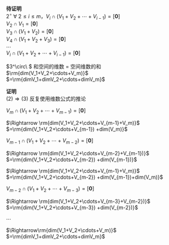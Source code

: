 **待证明**  
 $2^\circ\ \forall\ 2\le i\le m，V_i\cap  
(V_1+V_2+\cdots+V_{i-1})=[\mathbf0]$  
 $V_2\cap V_1=[\mathbf0]$  
 $V_3\cap(V_1+V_2)=[\mathbf0]$  
 $V_4\cap(V_1+V_2+V_3)=[\mathbf0]$  
 $\cdots$  
 $V_i\cap(V_1+V_2+\cdots+V_{i-1})=[\mathbf0]$  
  
 $3^\circ\ $ 和空间的维数 $=$ 空间维数的和  
 $\rm{dim(V_1+V_2+\cdots+V_m)}$  
 $=\rm{dimV_1+dimV_2+\cdots+dimV_m}$  
  
**证明**  
 $(2)\Rightarrow(3)$ 反复使用维数公式的推论  
  
 $V_m\cap(V_1+V_2+\cdots+V_{m-1})=[\mathbf0]$  
  
 $\Rightarrow  
\rm{dim(V_1+V_2+\cdots+V_{m-1}+V_m)}$  
 $=\rm{dim(V_1+V_2+\cdots+V_{m-1})  
+dim(V_m)}$  
  
 $V_{m-1}\cap(V_1+V_2+\cdots+V_{m-2})  
=[\mathbf0]$  
  
 $\Rightarrow  
\rm{dim(V_1+V_2+\cdots+V_{m-2}+V_{m-1})}$  
 $=\rm{dim(V_1+V_2+\cdots+V_{m-2})  
+dim(V_{m-1})}$  
  
 $\Rightarrow  
\rm{dim(V_1+V_2+\cdots+V_{m-1}+V_m)}$  
 $=\rm{dim(V_1+V_2+\cdots+V_{m-2})  
+dim(V_{m-1})+dim(V_m)}$  
  
 $V_{m-2}\cap(V_1+V_2+\cdots+V_{m-3})  
=[\mathbf0]$  
  
 $\Rightarrow  
\rm{dim(V_1+V_2+\cdots+V_{m-3}+V_{m-2})}$  
 $=\rm{dim(V_1+V_2+\cdots+V_{m-3})  
+dim(V_{m-2})}$  
  
 $\cdots$  
  
 $\Rightarrow\rm{dim(V_1+V_2+\cdots+V_m)}$  
 $=\rm{dimV_1+dimV_2+\cdots+dimV_m}$  

